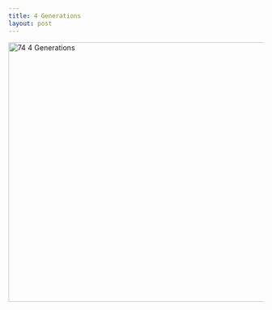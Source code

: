 ```yaml
---
title: 4 Generations
layout: post
---
```

<a title="74 4 Generations" href="https://www.flickr.com/photos/tcob/200432530/" data-flickr-embed="true" data-header="true" data-footer="true"><img loading="lazy" src="https://farm1.staticflickr.com/63/200432530_d4a99a0a39_z.jpg" alt="74 4 Generations" width="640" height="513" /></a>